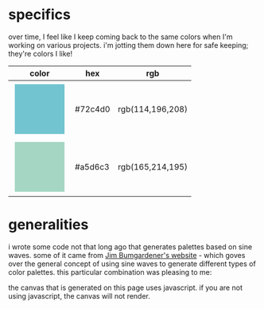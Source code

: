 # specifics
over time, I feel like I keep coming back to the same colors when I'm working on various projects.
i'm jotting them down here for safe keeping; they're colors I like!

<style>
.color-box {
  width: 100px;
  height: 100px;
  margin: 5px;
}
</style>

| color | hex | rgb |
| ----- | --- | --- |
| <div class='color-box' style="background-color: #72c4d0"></div> | #72c4d0 | rgb(114,196,208) |
| <div class='color-box' style="background-color: #a5d6c3"></div> | #a5d6c3 | rgb(165,214,195) |


# generalities

i wrote some code not that long ago that generates palettes based on sine waves. some of it
came from [Jim Bumgardener's website](https://krazydad.com/tutorials/makecolors.php) - which goves over the general
concept of using sine waves to generate different types of color palettes. this particular combination was pleasing to me:

<div>
  <canvas id="canvas"></canvas>
  <noscript>
		the canvas that is generated on this page uses javascript. if you are not using javascript, the canvas will not render.
  </noscript>
</div>

<script>
function byte2Hex(n) {
	const nybHexString = '0123456789ABCDEF';
	return String(nybHexString.substr((n >> 4) & 0x0F, 1)) + nybHexString.substr(n & 0x0F, 1);
}

// Helper - https://krazydad.com/tutorials/makecolors.php
function RGB2Color(r, g, b) {
	return `#${byte2Hex(r)}${byte2Hex(g)}${byte2Hex(b)}`;
}

// Helper - https://krazydad.com/tutorials/makecolors.php
function makeColorGradient(
frequency1, frequency2, frequency3,
 phase1, phase2, phase3,
 center = 128, width = 127, len = 50,
) {
	const colors = [];

	for (let i = 0; i < len; ++i) {
		const red = Math.sin(frequency1 * i + phase1) * width + center;
		const grn = Math.sin(frequency2 * i + phase2) * width + center;
		const blu = Math.sin(frequency3 * i + phase3) * width + center;
		colors.push(RGB2Color(red, grn, blu));
	}
	return colors
}

function makePastels() {
	return makeColorGradient(0.5, 0.5, 0.3, 0, 2, 4, 200, 50, 80);
}

// Draw a stripe
function makeStripe(ctx, start, height, i, colors) {
	const sideLength = start + height;
	const data = `
		M 0 ${start}
		v ${height}
		L ${sideLength} 0
		h -${height}
		Z
	`;

  ctx.fillStyle = colors[i];
  let stripe = new Path2D(data);
  ctx.fill(stripe);
}

// Draw a lot of stripes
function makeStripes(ctx, height, colors) {
	const total = window.innerHeight + window.innerWidth;
	for (let i = 0; i < total; i += height) {
		const colorIndex = (i / height) % colors.length;
		makeStripe(ctx, i, height, colorIndex, colors);
	}
}

function main() {
  let canvas = document.getElementById('canvas');
  canvas.width = 500;
  canvas.height = 1000;
  let ctx = canvas.getContext('2d');
  const pastels = makePastels();
  makeStripes(ctx, 100,  pastels);
}

document.addEventListener('DOMContentLoaded', function() {
  main()
}, false);

</script>

